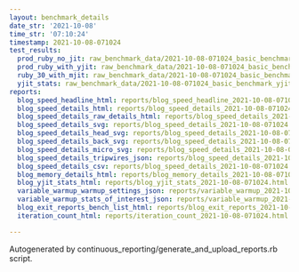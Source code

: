 ```yaml
---
layout: benchmark_details
date_str: '2021-10-08'
time_str: '07:10:24'
timestamp: 2021-10-08-071024
test_results:
  prod_ruby_no_jit: raw_benchmark_data/2021-10-08-071024_basic_benchmark_prod_ruby_no_jit.json
  prod_ruby_with_yjit: raw_benchmark_data/2021-10-08-071024_basic_benchmark_prod_ruby_with_yjit.json
  ruby_30_with_mjit: raw_benchmark_data/2021-10-08-071024_basic_benchmark_ruby_30_with_mjit.json
  yjit_stats: raw_benchmark_data/2021-10-08-071024_basic_benchmark_yjit_stats.json
reports:
  blog_speed_headline_html: reports/blog_speed_headline_2021-10-08-071024.html
  blog_speed_details_html: reports/blog_speed_details_2021-10-08-071024.html
  blog_speed_details_raw_details_html: reports/blog_speed_details_2021-10-08-071024.raw_details.html
  blog_speed_details_svg: reports/blog_speed_details_2021-10-08-071024.svg
  blog_speed_details_head_svg: reports/blog_speed_details_2021-10-08-071024.head.svg
  blog_speed_details_back_svg: reports/blog_speed_details_2021-10-08-071024.back.svg
  blog_speed_details_micro_svg: reports/blog_speed_details_2021-10-08-071024.micro.svg
  blog_speed_details_tripwires_json: reports/blog_speed_details_2021-10-08-071024.tripwires.json
  blog_speed_details_csv: reports/blog_speed_details_2021-10-08-071024.csv
  blog_memory_details_html: reports/blog_memory_details_2021-10-08-071024.html
  blog_yjit_stats_html: reports/blog_yjit_stats_2021-10-08-071024.html
  variable_warmup_warmup_settings_json: reports/variable_warmup_2021-10-08-071024.warmup_settings.json
  variable_warmup_stats_of_interest_json: reports/variable_warmup_2021-10-08-071024.stats_of_interest.json
  blog_exit_reports_bench_list_html: reports/blog_exit_reports_2021-10-08-071024.bench_list.html
  iteration_count_html: reports/iteration_count_2021-10-08-071024.html

---
```

Autogenerated by continuous_reporting/generate_and_upload_reports.rb script.
